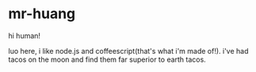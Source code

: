# mr-huang

hi human!

luo here, i like node.js and coffeescript(that's what i'm made of!).
i've had tacos on the moon and find them far superior to earth tacos.
